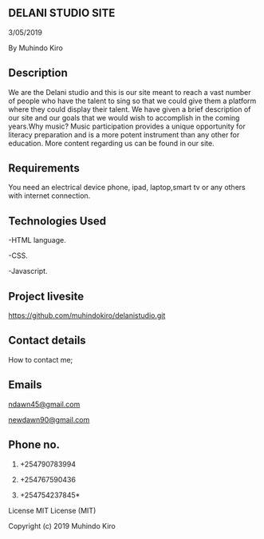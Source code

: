 DELANI STUDIO SITE
-------------------

3/05/2019

By Muhindo Kiro

Description
------------

We are the Delani studio and this is our site meant to reach a vast number of people who have the talent to sing so that we could give them a platform where they could display their talent. We have given a brief description of our site and our goals that we would wish to accomplish in the coming years.Why music? Music participation provides a unique opportunity for literacy preparation and is a more potent instrument than any other for education. More content regarding us can be found in our site.


Requirements
-------------

You need an electrical device phone, ipad, laptop,smart tv or any others with internet connection.


Technologies Used
------------------

-HTML language.

-CSS.

-Javascript.

Project livesite
------------------
https://github.com/muhindokiro/delanistudio.git


Contact details
----------------

How to contact me;

Emails
--------
ndawn45@gmail.com

newdawn90@gmail.com

Phone no.
---------
1. +254790783994

2. +254767590436

3. +254754237845*


License MIT License (MIT)

Copyright (c) 2019 Muhindo Kiro
